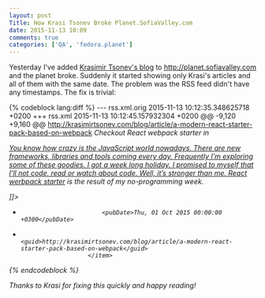 ```yaml
---
layout: post
Title: How Krasi Tsonev Broke Planet.SofiaValley.com
date: 2015-11-13 10:09
comments: true
categories: ['QA', 'fedora.planet']
---
```


Yesterday I've added [Krasimir Tsonev's blog](http://krasimirtsonev.com/blog/) to
<http://planet.sofiavalley.com> and the planet broke. Suddenly it started showing
only Krasi's articles and all of them with the same date. The problem was the RSS
feed didn't have any timestamps. The fix is trivial:

{% codeblock lang:diff %}
--- rss.xml.orig	2015-11-13 10:12:35.348625718 +0200
+++ rss.xml	2015-11-13 10:12:45.157932304 +0200
@@ -9,120 +9,160 @@
                             <title><![CDATA[A modern React starter pack based on webpack]]></title>
                             <link>http://krasimirtsonev.com/blog/article/a-modern-react-starter-pack-based-on-webpack</link>
                             <description><![CDATA[<p><i>Checkout React webpack starter in <a href=\"https://github.com/krasimir/react-web<br /><p>You know how crazy is the JavaScript world nowadays. There are new frameworks, libraries and tools coming every day. Frequently I’m exploring some of these goodies. I got a week long holiday. I promised to myself that I’ll not code, read or watch about code. Well, it’s stronger than me. <a href=\"https://github.com/krasimir/react-webpack-starter\">React werbpack starter</a> is the result of my no-programming week.</p>]]></description>
+                            <pubDate>Thu, 01 Oct 2015 00:00:00 +0300</pubDate>
+                            <guid>http://krasimirtsonev.com/blog/article/a-modern-react-starter-pack-based-on-webpack</guid>
                         </item>
{% endcodeblock %}

Thanks to Krasi for fixing this quickly and happy reading!
